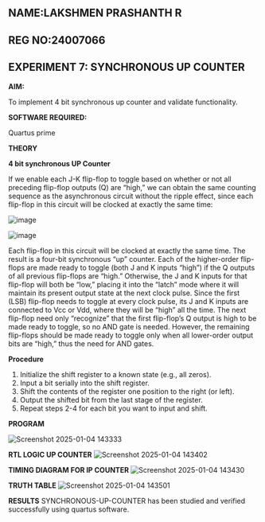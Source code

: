 

## NAME:LAKSHMEN PRASHANTH R
## REG NO:24007066
## EXPERIMENT 7:  SYNCHRONOUS UP COUNTER

**AIM:**

To implement 4 bit synchronous up counter and validate functionality.

**SOFTWARE REQUIRED:**

Quartus prime

**THEORY**

**4 bit synchronous UP Counter**

If we enable each J-K flip-flop to toggle based on whether or not all preceding flip-flop outputs (Q) are “high,” we can obtain the same counting sequence as the asynchronous circuit without the ripple effect, since each flip-flop in this circuit will be clocked at exactly the same time:

![image](https://github.com/naavaneetha/SYNCHRONOUS-UP-COUNTER/assets/154305477/d5db3fa0-e413-404c-b80e-b2f39d82e7e8)


![image](https://github.com/naavaneetha/SYNCHRONOUS-UP-COUNTER/assets/154305477/52cb61eb-d04b-442d-810c-31185a68410b)

Each flip-flop in this circuit will be clocked at exactly the same time.
The result is a four-bit synchronous “up” counter. Each of the higher-order flip-flops are made ready to toggle (both J and K inputs “high”) if the Q outputs of all previous flip-flops are “high.”
Otherwise, the J and K inputs for that flip-flop will both be “low,” placing it into the “latch” mode where it will maintain its present output state at the next clock pulse.
Since the first (LSB) flip-flop needs to toggle at every clock pulse, its J and K inputs are connected to Vcc or Vdd, where they will be “high” all the time.
The next flip-flop need only “recognize” that the first flip-flop’s Q output is high to be made ready to toggle, so no AND gate is needed.
However, the remaining flip-flops should be made ready to toggle only when all lower-order output bits are “high,” thus the need for AND gates.

**Procedure**
1. Initialize the shift register to a known state (e.g., all zeros).
2. Input a bit serially into the shift register.
3. Shift the contents of the register one position to the right (or left).
4. Output the shifted bit from the last stage of the register.
5. Repeat steps 2-4 for each bit you want to input and shift.


**PROGRAM**

![Screenshot 2025-01-04 143333](https://github.com/user-attachments/assets/ec4a9b59-d881-44e6-8b4c-7c68f7b854b6)




**RTL LOGIC UP COUNTER**
![Screenshot 2025-01-04 143402](https://github.com/user-attachments/assets/d0751649-6c92-44e4-9b58-73253c1280fd)


**TIMING DIAGRAM FOR IP COUNTER**
![Screenshot 2025-01-04 143430](https://github.com/user-attachments/assets/0826caff-c062-44a8-a35b-c8b91456c84e)


**TRUTH TABLE**
![Screenshot 2025-01-04 143501](https://github.com/user-attachments/assets/96e4c04a-fa38-443b-a521-a64779145956)


**RESULTS**
SYNCHRONOUS-UP-COUNTER has been studied and verified successfully using quartus software.
